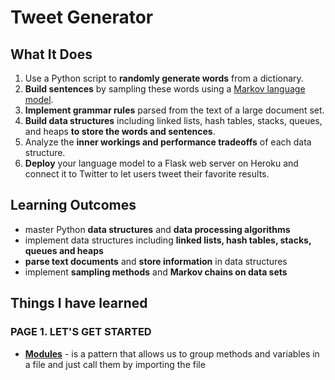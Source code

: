 # Tweet Generator

## What It Does
1. Use a Python script to __randomly generate words__ from a dictionary.
2. __Build sentences__ by sampling these words using a [Markov language model](https://en.wikipedia.org/wiki/Markov_model).
3. __Implement grammar rules__ parsed from the text of a large document set.
4. __Build data structures__ including linked lists, hash tables, stacks, queues, and heaps __to store the words and sentences__.
5. Analyze the __inner workings and performance tradeoffs__ of each data structure.
6. __Deploy__ your language model to a Flask web server on Heroku and connect it to Twitter to let users tweet their favorite results.

## Learning Outcomes
- master Python __data structures__ and __data processing algorithms__
- implement data structures including __linked lists, hash tables, stacks, queues and heaps__
- __parse text documents__ and __store information__ in data structures
- implement __sampling methods__ and __Markov chains on data sets__

## Things I have learned
### PAGE 1. LET'S GET STARTED
- __[Modules](https://docs.python.org/3/tutorial/modules.html)__ - is a pattern that allows us to group methods and variables in a file and just call them by importing the file